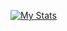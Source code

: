 [![My Stats](https://github-readme-stats.vercel.app/api?username=paulpcio&theme=solarized-dark)](https://github.com/paulpcio/github-readme-stats)
